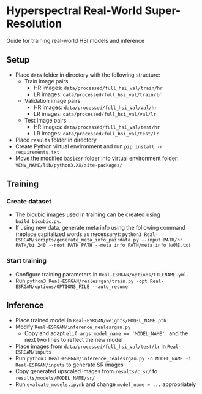 # Hyperspectral Real-World Super-Resolution
Guide for training real-world HSI models and inference

## Setup
- Place `data` folder in directory with the following structure:
  - Train image pairs
    - HR images: `data/processed/full_hsi_val/train/hr`
    - LR images: `data/processed/full_hsi_val/train/lr`
  - Validation image pairs
    - HR images: `data/processed/full_hsi_val/val/hr`
    - LR images: `data/processed/full_hsi_val/val/lr`
  - Test image pairs
    - HR images: `data/processed/full_hsi_val/test/hr`
    - LR images: `data/processed/full_hsi_val/test/lr`
- Place `results` folder in directory
- Create Python virtual environment and run `pip install -r requirements.txt`
- Move the modified `basicsr` folder into virtual environment folder: `VENV_NAME/lib/python3.XX/site-packages/`

## Training
### Create dataset
- The bicubic images used in training can be created using `build_bicubic.py`.
- If using new data, generate meta info using the following command (replace capitalized words as necessary): `python3 Real-ESRGAN/scripts/generate_meta_info_pairdata.py --input PATH/hr PATH/bi_240 --root PATH PATH --meta_info PATH/meta_info_NAME.txt`

### Start training
- Configure training parameters in `Real-ESRGAN/options/FILENAME.yml`.
- Run `python3 Real-ESRGAN/realesrgan/train.py -opt Real-ESRGAN/options/OPTIONS_FILE --auto_resume`

## Inference
- Place trained model in `Real-ESRGAN/weights/MODEL_NAME.pth`
- Modify `Real-ESRGAN/inference_realesrgan.py`
  - Copy and adapt `elif args.model_name == 'MODEL_NAME':` and the next two lines to reflect the new model
- Place images from `data/processed/full_hsi_val/test/lr` in `Real-ESRGAN/inputs`
- Run `python3 Real-ESRGAN/inference_realesrgan.py -n MODEL_NAME -i Real-ESRGAN/inputs` to generate SR images
- Copy generated upscaled images from `results/c_sr/` to `results/models/MODEL_NAME/sr/`
- Run `evaluate_models.ipynb` and change `model_name = ...` appropriately
